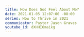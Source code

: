 ```yaml
---
title: How Does God Feel About Me?
date: 2021-01-05 12:07:00 -08:00
series: How to Thrive in 2021
communicator: Pastor Jason Graves
youtube_id: dXHHI6maikg
---
```


